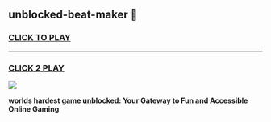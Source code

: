 
## unblocked-beat-maker 👋
<h3>
<a href="https://premium.freeplayer.one?title=unblocked-beat-maker&ref=14F">CLICK TO PLAY</a></h3>
<hr>

<h3>
<a href="https://premium.freeplayer.one?title=unblocked-beat-maker&ref=14F">CLICK 2 PLAY</a>
  
</h3>

<a href="https://premium.freeplayer.one?title=unblocked-beat-maker&ref=12F/"><img src="https://clearcache.store/games.png"></a>


**worlds hardest game unblocked: Your Gateway to Fun and Accessible Online Gaming**
